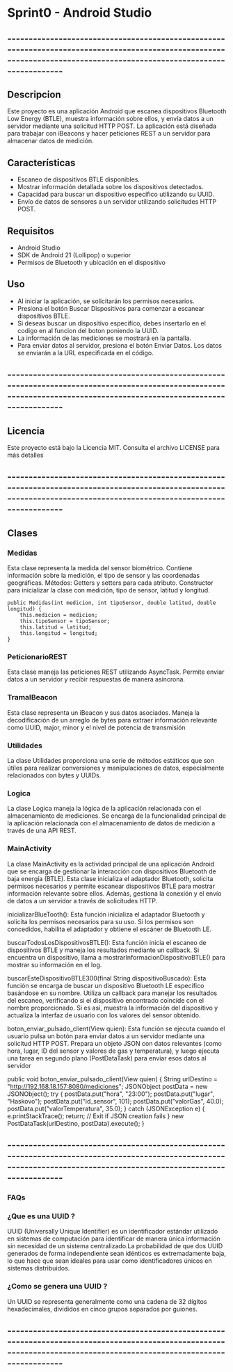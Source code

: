 # Sprint0 - Android Studio 

## ----------------------------------------------------------------------------------------------------------------------------------------------------------------------

## Descripcion

Este proyecto es una aplicación Android que escanea dispositivos Bluetooth Low Energy (BTLE), muestra información sobre ellos, y envía datos a un servidor mediante una solicitud HTTP POST. La aplicación está diseñada para trabajar con iBeacons y hacer peticiones REST a un servidor para almacenar datos de medición.

## Características
- Escaneo de dispositivos BTLE disponibles.
- Mostrar información detallada sobre los dispositivos detectados.
- Capacidad para buscar un dispositivo específico utilizando su UUID.
- Envío de datos de sensores a un servidor utilizando solicitudes HTTP POST.

## Requisitos
- Android Studio
- SDK de Android 21 (Lollipop) o superior
- Permisos de Bluetooth y ubicación en el dispositivo

## Uso
- Al iniciar la aplicación, se solicitarán los permisos necesarios.
- Presiona el botón Buscar Dispositivos para comenzar a escanear dispositivos BTLE.
- Si deseas buscar un dispositivo específico, debes insertarlo en el codigo en al funcion del boton poniendo la UUID.
- La información de las mediciones se mostrará en la pantalla.
- Para enviar datos al servidor, presiona el botón Enviar Datos. Los datos se enviarán a la URL especificada en el código.

## ----------------------------------------------------------------------------------------------------------------------------------------------------------------------

## Licencia
Este proyecto está bajo la Licencia MIT. Consulta el archivo LICENSE para más detalles

## ----------------------------------------------------------------------------------------------------------------------------------------------------------------------

## Clases 

### Medidas
Esta clase representa la medida del sensor biométrico. Contiene información sobre la medición, el tipo de sensor y las coordenadas geográficas.
Métodos:
Getters y setters para cada atributo.
Constructor para inicializar la clase con medición, tipo de sensor, latitud y longitud.

    public Medidas(int medicion, int tipoSensor, double latitud, double longitud) {
        this.medicion = medicion;
        this.tipoSensor = tipoSensor;
        this.latitud = latitud;
        this.longitud = longitud;
    }
    

### PeticionarioREST
Esta clase maneja las peticiones REST utilizando AsyncTask. Permite enviar datos a un servidor y recibir respuestas de manera asíncrona.

### TramaIBeacon
Esta clase representa un iBeacon y sus datos asociados. Maneja la decodificación de un arreglo de bytes para extraer información relevante como UUID, major, minor y el nivel de potencia de transmisión

### Utilidades
La clase Utilidades proporciona una serie de métodos estáticos que son útiles para realizar conversiones y manipulaciones de datos, especialmente relacionados con bytes y UUIDs. 

### Logica
La clase Logica maneja la lógica de la aplicación relacionada con el almacenamiento de mediciones. Se encarga de la funcionalidad principal de la aplicación relacionada con el almacenamiento de datos de medición a través de una API REST.

### MainActivity
La clase MainActivity es la actividad principal de una aplicación Android que se encarga de gestionar la interacción con dispositivos Bluetooth de baja energía (BTLE). Esta clase inicializa el adaptador Bluetooth, solicita permisos necesarios y permite escanear dispositivos BTLE para mostrar información relevante sobre ellos. Además, gestiona la conexión y el envío de datos a un servidor a través de solicitudes HTTP.

inicializarBlueTooth(): Esta función inicializa el adaptador Bluetooth y solicita los permisos necesarios para su uso. Si los permisos son concedidos, habilita el adaptador y obtiene el escáner de Bluetooth LE.

buscarTodosLosDispositivosBTLE(): Esta función inicia el escaneo de dispositivos BTLE y maneja los resultados mediante un callback. Si encuentra un dispositivo, llama a mostrarInformacionDispositivoBTLE() para mostrar su información en el log.

buscarEsteDispositivoBTLE300(final String dispositivoBuscado): Esta función se encarga de buscar un dispositivo Bluetooth LE específico basándose en su nombre. Utiliza un callback para manejar los resultados del escaneo, verificando si el dispositivo encontrado coincide con el nombre proporcionado. Si es así, muestra la información del dispositivo y actualiza la interfaz de usuario con los valores del sensor obtenido.

boton_enviar_pulsado_client(View quien): Esta función se ejecuta cuando el usuario pulsa un botón para enviar datos a un servidor mediante una solicitud HTTP POST. Prepara un objeto JSON con datos relevantes (como hora, lugar, ID del sensor y valores de gas y temperatura), y luego ejecuta una tarea en segundo plano (PostDataTask) para enviar esos datos al servidor

public void boton_enviar_pulsado_client(View quien) {
    String urlDestino = "http://192.168.18.157:8080/mediciones";
    JSONObject postData = new JSONObject();
    try {
        postData.put("hora", "23:00");
        postData.put("lugar", "Haskovo");
        postData.put("id_sensor", 101);
        postData.put("valorGas", 40.0);
        postData.put("valorTemperatura", 35.0);
    } catch (JSONException e) {
        e.printStackTrace();
        return; // Exit if JSON creation fails
    }
    new PostDataTask(urlDestino, postData).execute();
}


## ----------------------------------------------------------------------------------------------------------------------------------------------------------------------

### FAQs

### ¿Que es una UUID ?
UUID (Universally Unique Identifier) es un identificador estándar utilizado en sistemas de computación para identificar de manera única información sin necesidad de un sistema centralizado.La probabilidad de que dos UUID generados de forma independiente sean idénticos es extremadamente baja, lo que hace que sean ideales para usar como identificadores únicos en sistemas distribuidos.

### ¿Como se genera una UUID ?
 Un UUID se representa generalmente como una cadena de 32 dígitos hexadecimales, divididos en cinco grupos separados por guiones.

## ----------------------------------------------------------------------------------------------------------------------------------------------------------------------
